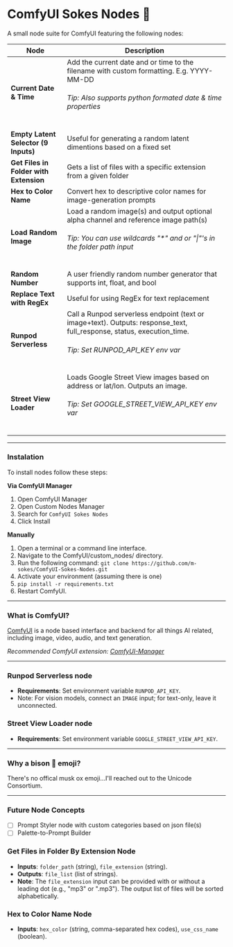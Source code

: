 ComfyUI Sokes Nodes 🦬
=======
A small node suite for ComfyUI featuring the following nodes:

| Node | Description |
| --- | --- |
| **Current Date & Time** | Add the current date and or time to the filename with custom formatting. E.g. YYYY-MM-DD<br /><h6>Tip: Also supports python formated date & time properties</h6> |
| **Empty Latent Selector (9 Inputs)** | Useful for generating a random latent dimentions based on a fixed set |
| **Get Files in Folder with Extension** | Gets a list of files with a specific extension from a given folder |
| **Hex to Color Name** | Convert hex to descriptive color names for image-generation prompts |
| **Load Random Image** | Load a random image(s) and output optional alpha channel and reference image path(s)<br /><h6>Tip: You can use wildcards "*" and or "\|"'s in the folder path input</h6> |
| **Random Number** | A user friendly random number generator that supports int, float, and bool |
| **Replace Text with RegEx** | Useful for using RegEx for text replacement |
| **Runpod Serverless** | Call a Runpod serverless endpoint (text or image+text). Outputs: response_text, full_response, status, execution_time.<br /><h6>Tip: Set RUNPOD_API_KEY env var</h6> |
| **Street View Loader** | Loads Google Street View images based on address or lat/lon. Outputs an image.<br /><h6>Tip: Set GOOGLE_STREET_VIEW_API_KEY env var</h6> |


---

### Instalation

To install nodes follow these steps:

**Via ComfyUI Manager**
1. Open ComfyUI Manager
2. Open Custom Nodes Manager
3. Search for ```ComfyUI Sokes Nodes```
4. Click Install


**Manually**
1. Open a terminal or a command line interface.
2. Navigate to the ComfyUI/custom_nodes/ directory.
3. Run the following command: ```git clone https://github.com/m-sokes/ComfyUI-Sokes-Nodes.git```
4. Activate your environment (assuming there is one)
5. ```pip install -r requirements.txt```
6. Restart ComfyUI.

---

### What is ComfyUI?

[ComfyUI](https://github.com/comfyanonymous/ComfyUI) is a node based interface and backend for all things AI related, including image, video, audio, and text generation.

*Recommended ComfyUI extension: [ComfyUI-Manager](https://github.com/ltdrdata/ComfyUI-Manager)*

---

### Runpod Serverless node

- **Requirements**: Set environment variable `RUNPOD_API_KEY`.
- Note: For vision models, connect an `IMAGE` input; for text-only, leave it unconnected.

### Street View Loader node

- **Requirements**: Set environment variable `GOOGLE_STREET_VIEW_API_KEY`.

---

### Why a bison 🦬 emoji?

There's no offical musk ox emoji...I'll reached out to the Unicode Consortium.

---

### Future Node Concepts
- [ ] Prompt Styler node with custom categories based on json file(s)
- [ ] Palette-to-Prompt Builder

### Get Files in Folder By Extension Node

- **Inputs**: `folder_path` (string), `file_extension` (string).
- **Outputs**: `file_list` (list of strings).
- **Note**: The `file_extension` input can be provided with or without a leading dot (e.g., "mp3" or ".mp3"). The output list of files will be sorted alphabetically.

### Hex to Color Name Node

- **Inputs**: `hex_color` (string, comma-separated hex codes), `use_css_name` (boolean).
